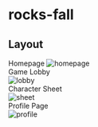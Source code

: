 # rocks-fall

## Layout
  Homepage
![homepage](https://drive.google.com/uc?export=view&id=1txYgHhwzFsHl5Hd3bCj2jkX_EyeAnH5a)  
  Game Lobby  
![lobby](https://drive.google.com/uc?export=view&id=1s5fwdt_Mklv9lEpwkODCbKbXNbj4vbc5)  
  Character Sheet  
![sheet](https://drive.google.com/uc?export=view&id=1AtqJX_FacaiyUM8UNDbONDvtyiPDpWun)
  <br/>Profile Page  
![profile](https://drive.google.com/uc?export=view&id=1vgRSnXRWr649SZI1vczm8crilDUcMjwG)  
